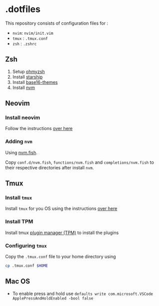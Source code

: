 .dotfiles
=========

This repository consists of configuration files for :

* `nvim`: `nvim/init.vim`
* `tmux` : `.tmux.conf`
* `zsh` : `.zshrc`

## Zsh

1. Setup [ohmyzsh](https://ohmyz.sh/)
2. Install [starship](https://starship.rs/)
3. Install [base16-themes](https://github.com/tinted-theming/base16-shell#bashzsh)
4. Install [nvm](https://github.com/nvm-sh/nvm)

## Neovim

### Install neovim
Follow the instructions [over here](https://github.com/neovim/neovim/wiki/Installing-Neovim)

### Adding `nvm`

Using [nvm.fish](https://github.com/jorgebucaran/nvm.fish).

Copy `conf.d/nvm.fish`, `functions/nvm.fish` and `completions/nvm.fish` to
their respective directories after install `nvm`.

## Tmux

### Install `tmux`

Install `tmux` for you OS using the instructions [over
here](https://github.com/tmux/tmux/wiki/Installing)

### Install TPM

Install tmux [plugin manager (TPM)](https://github.com/tmux-plugins/tpm) to install the plugins

### Configuring `tmux`

Copy the `.tmux.conf` file to your home directory using
```sh
cp .tmux.conf $HOME
```

## Mac OS

* To enable press and hold use `defaults write com.microsoft.VSCode ApplePressAndHoldEnabled -bool false`
